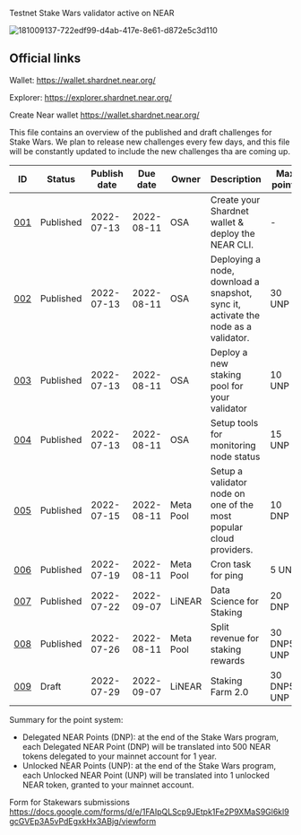 Testnet Stake Wars validator active on NEAR 
                                                             
![181009137-722edf99-d4ab-417e-8e61-d872e5c3d110](https://user-images.githubusercontent.com/81378817/181384217-1deb51fb-2a4f-4561-a52d-5ccdd3daeb64.png)


## Official links
Wallet: https://wallet.shardnet.near.org/

Explorer: https://explorer.shardnet.near.org/

Create Near wallet
https://wallet.shardnet.near.org/

This file contains an overview of the published and draft challenges for Stake Wars. We plan to release new challenges every few days, and this file will be constantly updated to include the new challenges tha are coming up.

<html>
<body>
<!--StartFragment-->

ID | Status | Publish date | Due date | Owner | Description | Max points | Type | Target network
-- | -- | -- | -- | -- | -- | -- | -- | --
[001](https://github.com/fatalbar/testnet-manual/blob/main/NEAR/challange/001.md) | Published | 2022-07-13 | 2022-08-11 | OSA | Create your Shardnet wallet & deploy the NEAR CLI. | - | Core | Shardnet
[002](https://github.com/fatalbar/testnet-manual/blob/main/NEAR/challange/002.md) | Published | 2022-07-13 | 2022-08-11 | OSA | Deploying a node, download a snapshot, sync it, activate the node as a validator. | 30 UNP | Core | Shardnet
[003]() | Published | 2022-07-13 | 2022-08-11 | OSA | Deploy a new staking pool for your validator | 10 UNP | Core | Shardnet
[004]() | Published | 2022-07-13 | 2022-08-11 | OSA | Setup tools for monitoring node status | 15 UNP | Core | Shardnet
[005]() | Published | 2022-07-15 | 2022-08-11 | Meta Pool | Setup a validator node on one of the most popular cloud providers. | 10 DNP | Optional | Shardnet
[006]() | Published | 2022-07-19 | 2022-08-11 | Meta Pool | Cron task for ping | 5 UNP | Core | Shardnet
[007]() | Published | 2022-07-22 | 2022-09-07 | LiNEAR | Data Science for Staking | 20 DNP | Optional | Shardnet
[008]() | Published | 2022-07-26 | 2022-08-11 | Meta Pool | Split revenue for staking rewards | 30 DNP50 UNP | Optional | Shardnet
[009]() | Draft | 2022-07-29 | 2022-09-07 | LiNEAR | Staking Farm 2.0 | 30 DNP50 UNP | Optional | Shardnet


Summary for the point system:

* Delegated NEAR Points (DNP): at the end of the Stake Wars program, each Delegated NEAR Point (DNP) will be translated into 500 NEAR tokens delegated to your mainnet account for 1 year.
* Unlocked NEAR Points (UNP): at the end of the Stake Wars program, each Unlocked NEAR Point (UNP) will be translated into 1 unlocked NEAR token, granted to your mainnet account.

Form for Stakewars submissions https://docs.google.com/forms/d/e/1FAIpQLScp9JEtpk1Fe2P9XMaS9Gl6kl9gcGVEp3A5vPdEgxkHx3ABjg/viewform
